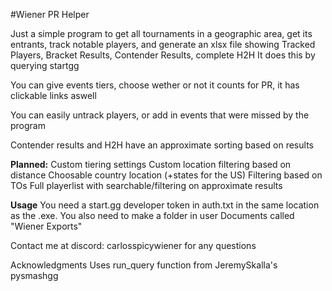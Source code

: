 #Wiener PR Helper

Just a simple program to get all tournaments in a geographic area,
get its entrants, track notable players, and generate an xlsx file showing
Tracked Players, Bracket Results, Contender Results, complete H2H
It does this by querying startgg

You can give events tiers, choose wether or not it counts for PR,
it has clickable links aswell

You can easily untrack players, or add in events that were missed by the program

Contender results and H2H have an approximate sorting based on results

**Planned:**
Custom tiering settings
Custom location filtering based on distance
Choosable country location (+states for the US)
Filtering based on TOs
Full playerlist with searchable/filtering on approximate results

**Usage**
You need a start.gg developer token in auth.txt in the same location as the .exe.
You also need to make a folder in user Documents called "Wiener Exports"


Contact me at discord: carlosspicywiener for any questions

Acknowledgments
Uses run_query function from JeremySkalla's pysmashgg
